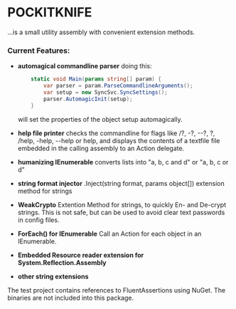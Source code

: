 # POCKITKNIFE

...is a small utility assembly with convenient extension methods.

### Current Features:
* **automagical commandline parser**
	doing this:
	```C#
	    static void Main(params string[] param) {
            var parser = param.ParseCommandlineArguments();
            var setup = new SyncSvc.SyncSettings();
            parser.AutomagicInit(setup);
        }
	```
	will set the properties of the object setup automagically.

* **help file printer**
	checks the commandline for flags like /?, -?, --?, ?, /help, -help, --help or help, and displays the contents of a textfile file embedded in the calling assembly to an Action<string> delegate.

* **humanizing IEnumerable<T>**
	converts lists into "a, b, c and d" or "a, b, c or d"

* **string format injector**
	.Inject(string format, params object[]) extension method for strings

* **WeakCrypto**
	Extention Method for strings, to quickly En- and De-crypt strings. This is not safe, but can be used to avoid clear text passwords in config files.

* **ForEach() for IEnumerable<T>**
	Call an Action<T> for each object in an IEnumerable.

* **Embedded Resource reader extension for System.Reflection.Assembly**

* **other string extensions**

The test project contains references to FluentAssertions using NuGet. The binaries are not included into this package.
